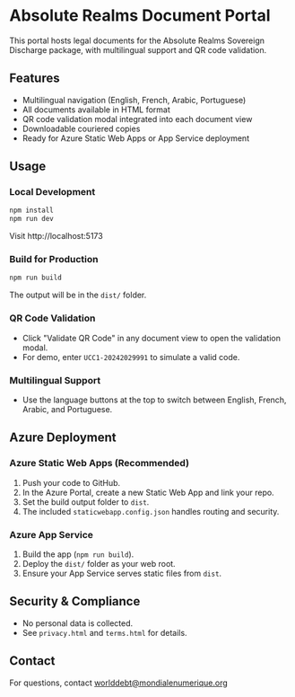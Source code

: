 
# Absolute Realms Document Portal

This portal hosts legal documents for the Absolute Realms Sovereign Discharge package, with multilingual support and QR code validation.

## Features
- Multilingual navigation (English, French, Arabic, Portuguese)
- All documents available in HTML format
- QR code validation modal integrated into each document view
- Downloadable couriered copies
- Ready for Azure Static Web Apps or App Service deployment

## Usage

### Local Development
```bash
npm install
npm run dev
```
Visit http://localhost:5173

### Build for Production
```bash
npm run build
```
The output will be in the `dist/` folder.

### QR Code Validation
- Click "Validate QR Code" in any document view to open the validation modal.
- For demo, enter `UCC1-20242029991` to simulate a valid code.

### Multilingual Support
- Use the language buttons at the top to switch between English, French, Arabic, and Portuguese.

## Azure Deployment

### Azure Static Web Apps (Recommended)
1. Push your code to GitHub.
2. In the Azure Portal, create a new Static Web App and link your repo.
3. Set the build output folder to `dist`.
4. The included `staticwebapp.config.json` handles routing and security.

### Azure App Service
1. Build the app (`npm run build`).
2. Deploy the `dist/` folder as your web root.
3. Ensure your App Service serves static files from `dist`.

## Security & Compliance
- No personal data is collected.
- See `privacy.html` and `terms.html` for details.

## Contact
For questions, contact worlddebt@mondialenumerique.org
